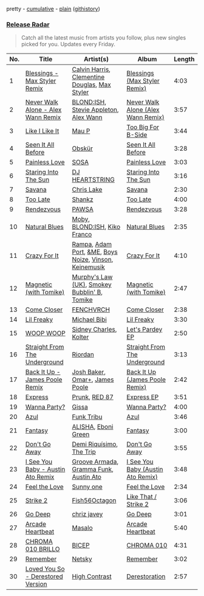 pretty - [cumulative](/playlists/cumulative/Release%20Radar.md) - [plain](/playlists/plain/37i9dQZEVXbsudmxBFKW7G) ([githistory](https://github.githistory.xyz/vitokorn/spotify-playlist-archive/blob/master/playlists/plain/37i9dQZEVXbsudmxBFKW7G))
### [Release Radar](https://open.spotify.com/playlist/37i9dQZEVXbsudmxBFKW7G)

> Catch all the latest music from artists you follow, plus new singles picked for you. Updates every Friday.

| No. | Title | Artist(s) | Album | Length |
|---|---|---|---|---|
| 1 | [Blessings - Max Styler Remix](https://open.spotify.com/track/4ABq8s2EfMZuqfKsh2XLls) | [Calvin Harris](https://open.spotify.com/artist/7CajNmpbOovFoOoasH2HaY), [Clementine Douglas](https://open.spotify.com/artist/4DWuml4Jf6K81b5rAPwMb6), [Max Styler](https://open.spotify.com/artist/3NKKngINK1tP6BFy0WOyWk) | [Blessings (Max Styler Remix)](https://open.spotify.com/album/0b2lrcEdueqWOAzyeAKScs) | 4:03 |
| 2 | [Never Walk Alone - Alex Wann Remix](https://open.spotify.com/track/4thF83xkGC9hLkzQ6TnW09) | [BLOND:ISH](https://open.spotify.com/artist/6zsJjoCtL1WByG0VsuFWzR), [Stevie Appleton](https://open.spotify.com/artist/5qMHOzLlXeOEjOncWYtRfZ), [Alex Wann](https://open.spotify.com/artist/6PTNNcLg90Kkl89JcEwKhT) | [Never Walk Alone (Alex Wann Remix)](https://open.spotify.com/album/6Mi0K6xOyYj67mgt2okK0V) | 3:57 |
| 3 | [Like I Like It](https://open.spotify.com/track/6vLKVWEuOCQAWEaHv2yknm) | [Mau P](https://open.spotify.com/artist/0w1sbtZVQoK6GzV4A4OkCv) | [Too Big For B-Side](https://open.spotify.com/album/5jtv44Kb5NZmbRDfpCTIWE) | 3:44 |
| 4 | [Seen It All Before](https://open.spotify.com/track/13aCXkjg3tGFIHxqv8rYGQ) | [Obskür](https://open.spotify.com/artist/29MTNlaVntQaQiDyj8KGwx) | [Seen It All Before](https://open.spotify.com/album/4p3YuS9AMmwHspc1VW3jy2) | 3:28 |
| 5 | [Painless Love](https://open.spotify.com/track/4jjKhNsWl7KVnLb89A1guj) | [SOSA](https://open.spotify.com/artist/3JlN0MeWVJq0vjvsvWCRZ5) | [Painless Love](https://open.spotify.com/album/19LnQs9DGwR4li0E4IQlXA) | 3:03 |
| 6 | [Staring Into The Sun](https://open.spotify.com/track/4ZyOjIxFyf6UWdERULkFKE) | [DJ HEARTSTRING](https://open.spotify.com/artist/5tcwaJBUyEdxQxvieuQxU7) | [Staring Into The Sun](https://open.spotify.com/album/32fHr60Vpx6iUdl6UovJWH) | 3:16 |
| 7 | [Savana](https://open.spotify.com/track/6Uz2230ZgSmqQli5SMaIZY) | [Chris Lake](https://open.spotify.com/artist/5Igpc9iLZ3YGtKeYfSrrOE) | [Savana](https://open.spotify.com/album/4NpHeyYNVFia8iB3RFQavH) | 2:30 |
| 8 | [Too Late](https://open.spotify.com/track/53mNFIZypKLnQlQyw3DKAo) | [Shankz](https://open.spotify.com/artist/7JP8tEVrVknJlA3isvkQjz) | [Too Late](https://open.spotify.com/album/5OpPkKjVdXiRWAoFz42CJd) | 4:00 |
| 9 | [Rendezvous](https://open.spotify.com/track/1ENR9Zzy5GlPjUsaZW48jF) | [PAWSA](https://open.spotify.com/artist/4E0HD2PMY8kQJIjlShrLUS) | [Rendezvous](https://open.spotify.com/album/0FposarJ84MZOTuYbmykCv) | 3:28 |
| 10 | [Natural Blues](https://open.spotify.com/track/0YMP9iIN0kPO3kp7pnxZpB) | [Moby](https://open.spotify.com/artist/3OsRAKCvk37zwYcnzRf5XF), [BLOND:ISH](https://open.spotify.com/artist/6zsJjoCtL1WByG0VsuFWzR), [Kiko Franco](https://open.spotify.com/artist/3SNKZ8uTQoSyMsUNqNBOD2) | [Natural Blues](https://open.spotify.com/album/1Il6vUKaKu9dwdxWSvtoSC) | 2:35 |
| 11 | [Crazy For It](https://open.spotify.com/track/0nZUQdt97RJ429I0FuAO2r) | [Rampa](https://open.spotify.com/artist/08jywfUS0hp8XYlYs0cvz8), [Adam Port](https://open.spotify.com/artist/2loEsOijJ6XiGzWYFXMIRk), [&ME](https://open.spotify.com/artist/5mIowAJMp7RKNheelruV5z), [Boys Noize](https://open.spotify.com/artist/62k5LKMhymqlDNo2DWOvvv), [Vinson](https://open.spotify.com/artist/1ER9vmM8lqAB19a30WwA0b), [Keinemusik](https://open.spotify.com/artist/26WKgv73kRHD0gEDKD1i8j) | [Crazy For It](https://open.spotify.com/album/6M1Ll5Gwpeyvpc0xYmhTT1) | 4:10 |
| 12 | [Magnetic (with Tomike)](https://open.spotify.com/track/5EylWPZIChpm3yGjstNAnU) | [Murphy's Law (UK)](https://open.spotify.com/artist/1q85MRE0aEF6NfZQdlMrl1), [Smokey Bubblin' B](https://open.spotify.com/artist/1iXq8vdKgJp43m1vhiAmUM), [Tomike](https://open.spotify.com/artist/1kETB3sIaKJ2uuC9xb6eCI) | [Magnetic (with Tomike)](https://open.spotify.com/album/2Hg7lIHQVvvweJZv5u3Nmv) | 2:47 |
| 13 | [Come Closer](https://open.spotify.com/track/0Tq7TFuDgq2PykzxqK9Hmm) | [FENCHVRCH](https://open.spotify.com/artist/5c5py4J4rEULVOPJosUkTt) | [Come Closer](https://open.spotify.com/album/63jcO42jHH2WxOn1BjpRHS) | 2:38 |
| 14 | [Lil Freaky](https://open.spotify.com/track/25Rk41lvT9FK9VEdqeUlC0) | [Michael Bibi](https://open.spotify.com/artist/4cvdQRyHmkSQSakUrW2oxv) | [Lil Freaky](https://open.spotify.com/album/3zY5XU6jr6EIrUR7O7Uacg) | 3:30 |
| 15 | [WOOP WOOP](https://open.spotify.com/track/1FFm13AYeb7253SEmjBjvP) | [Sidney Charles](https://open.spotify.com/artist/0J6ZEXmLQfZMeHBoa4JZTH), [Kolter](https://open.spotify.com/artist/2Invsp3HSrAeJy4u7Retry) | [Let's Pardey EP](https://open.spotify.com/album/2t0mh1tAUXkpC1WOnkxhsi) | 2:50 |
| 16 | [Straight From The Underground](https://open.spotify.com/track/2zNOr9xeXhb1Wverupu0uP) | [Riordan](https://open.spotify.com/artist/68rU1sdZ0HjxjEC5YnSmao) | [Straight From The Underground](https://open.spotify.com/album/6Cx0pmwZLVvxawm1st4AuX) | 3:13 |
| 17 | [Back It Up - James Poole Remix](https://open.spotify.com/track/2JYK8txfzXg5OPGhsHK7ug) | [Josh Baker](https://open.spotify.com/artist/4zf8Awb8y1X9qwL4oiVRd6), [Omar+](https://open.spotify.com/artist/06HO1b1nd4kQzRakdZBTSc), [James Poole](https://open.spotify.com/artist/14jYWAqwskpQJI3Uzg8XdT) | [Back It Up (James Poole Remix)](https://open.spotify.com/album/7JPX0nXOndmitCeKPVpreZ) | 2:42 |
| 18 | [Express](https://open.spotify.com/track/2SFrnZwIXBwpTpVyloEJu3) | [Prunk](https://open.spotify.com/artist/6FJfLfGO9X2AVNz0sFscrG), [RED 87](https://open.spotify.com/artist/61JBUUnDpulV5bmBOPM6o1) | [Express EP](https://open.spotify.com/album/71mFhf4Rq4QcKQvNuRFjo4) | 3:51 |
| 19 | [Wanna Party?](https://open.spotify.com/track/79XjyfvxxbRjog2o3fbfD7) | [Gissa](https://open.spotify.com/artist/2ei6WOXxaCUYqLJbD0Y2mo) | [Wanna Party?](https://open.spotify.com/album/6KbwQMIY8pA0kAhLlz2xZf) | 4:00 |
| 20 | [Azul](https://open.spotify.com/track/1KOTY2OVnEgua9eY76WxvT) | [Funk Tribu](https://open.spotify.com/artist/1vK8NnrPlBlF34LaiFX1SK) | [Azul](https://open.spotify.com/album/78gBvcyXKwElhWgNWECcD4) | 3:46 |
| 21 | [Fantasy](https://open.spotify.com/track/5coSLII6EcjH2DJ4eCMZ18) | [ALISHA](https://open.spotify.com/artist/1zUgvtlUR6jXtCUCF0j3fe), [Eboni Green](https://open.spotify.com/artist/0sc1HPjk1JYPAf1Edl1dQ3) | [Fantasy](https://open.spotify.com/album/2UbHvcMOyh2pfpQ4ZbK74j) | 3:00 |
| 22 | [Don't Go Away](https://open.spotify.com/track/5ycgjH7ht7gBa2auo5yrU2) | [Demi Riquísimo](https://open.spotify.com/artist/1GIv2BGriYO1IdownXWWac), [The Trip](https://open.spotify.com/artist/0wy1aZ1F0C9LYA49ol6QQW) | [Don't Go Away](https://open.spotify.com/album/0ctKSffv8qL5Bj0yYUvqyY) | 3:55 |
| 23 | [I See You Baby - Austin Ato Remix](https://open.spotify.com/track/2Naq1w27bi9wBCXovkBXBf) | [Groove Armada](https://open.spotify.com/artist/67tgMwUfnmqzYsNAtnP6YJ), [Gramma Funk](https://open.spotify.com/artist/09dzhikZDQAWGs8jyIylqj), [Austin Ato](https://open.spotify.com/artist/6sCrZwNbMhp1iahiiFQY66) | [I See You Baby (Austin Ato Remix)](https://open.spotify.com/album/7iEA4NiGrDOAGonxP0Kbv8) | 3:48 |
| 24 | [Feel the Love](https://open.spotify.com/track/1xCHfQlHuK6HelqWGP1BYW) | [Sunny one](https://open.spotify.com/artist/185pKBSFEFeiuLPvHQjKy5) | [Feel the Love](https://open.spotify.com/album/6kWDzvHxnVXMGran0FUiue) | 2:34 |
| 25 | [Strike 2](https://open.spotify.com/track/1rMXTi7RO7yboMQdyBFt0u) | [Fish56Octagon](https://open.spotify.com/artist/46Ro78dkP2X0XUKmiovwL3) | [Like That / Strike 2](https://open.spotify.com/album/4Zs1tL9ntv3dxEJ0g13ANH) | 3:06 |
| 26 | [Go Deep](https://open.spotify.com/track/0hLzf0q564LTotzXMrVIbu) | [chriz javey](https://open.spotify.com/artist/4n545NeyanWohXT6Ku1Br8) | [Go Deep](https://open.spotify.com/album/4fOAYr5e4SUFaLViHEHFHO) | 3:01 |
| 27 | [Arcade Heartbeat](https://open.spotify.com/track/0q9iVzYfKXNFFRoKzZBx20) | [Masalo](https://open.spotify.com/artist/6kFJNl3ISQSkOq2iS0Lk53) | [Arcade Heartbeat](https://open.spotify.com/album/0h0j9V3YFEo5el9vDa4Gpf) | 5:40 |
| 28 | [CHROMA 010 BRILLO](https://open.spotify.com/track/7kDzjUYcQ1Gi1u2zWeXwY0) | [BICEP](https://open.spotify.com/artist/73A3bLnfnz5BoQjb4gNCga) | [CHROMA 010](https://open.spotify.com/album/3Ny8QJii9zz7d3Qs4I8WmB) | 4:31 |
| 29 | [Remember](https://open.spotify.com/track/5IXgT6PDkfyUEN40w4rQAp) | [Netsky](https://open.spotify.com/artist/5TgQ66WuWkoQ2xYxaSTnVP) | [Remember](https://open.spotify.com/album/7tWu1AaGSlc6LGRU4AkbeR) | 3:02 |
| 30 | [Loved You So - Derestored Version](https://open.spotify.com/track/6CH9Q1uwiUYQmGRqth7bLe) | [High Contrast](https://open.spotify.com/artist/0bxHci3JIhhKA53n8rH3tT) | [Derestoration](https://open.spotify.com/album/4OgBM5ndIDkm4xWO3TA2de) | 2:57 |